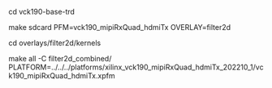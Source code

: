 cd vck190-base-trd 

make sdcard PFM=vck190_mipiRxQuad_hdmiTx OVERLAY=filter2d 

cd overlays/filter2d/kernels

make all -C filter2d_combined/ PLATFORM=../../../platforms/xilinx_vck190_mipiRxQuad_hdmiTx_202210_1/vck190_mipiRxQuad_hdmiTx.xpfm
